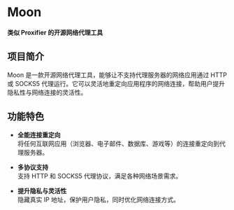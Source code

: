 # Moon

**类似 Proxifier 的开源网络代理工具**

## 项目简介

Moon 是一款开源网络代理工具，能够让不支持代理服务器的网络应用通过 HTTP 或 SOCKS5 代理运行。它可以灵活地重定向应用程序的网络连接，帮助用户提升隐私性与网络连接的灵活性。

## 功能特色

- **全能连接重定向**  
  将任何互联网应用（浏览器、电子邮件、数据库、游戏等）的连接重定向到代理服务器。

- **多协议支持**  
  支持 HTTP 和 SOCKS5 代理协议，满足各种网络场景需求。

- **提升隐私与灵活性**  
  隐藏真实 IP 地址，保护用户隐私，同时优化网络连接方式。
